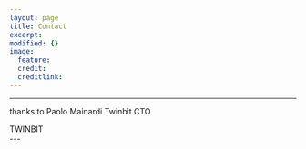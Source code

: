 ```yaml
---
layout: page
title: Contact
excerpt: 
modified: {} 
image:
  feature: 
  credit: 
  creditlink: 
---
```


---
thanks to Paolo Mainardi Twinbit CTO 
<div markdown="0"><ahref="http://www.twinbit.it/it"class="btn">TWINBIT</a></div>
---





